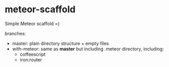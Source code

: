 # meteor-scaffold

Simple Meteor scaffold =)

branches:

- master: plain directory structure + empty files
- with-meteor: same as __master__ but including .meteor directory, including:
  - coffeescript
  - iron:router
